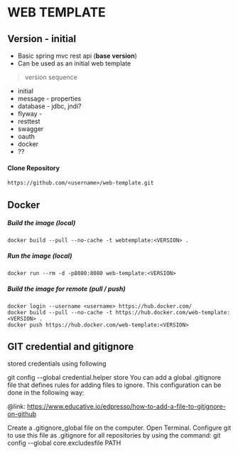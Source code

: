 # WEB TEMPLATE

## Version - initial

* Basic spring mvc rest api (**base version**)
* Can be used as an initial web template
 
> version sequence 
* initial
* message - properties
* database - jdbc, jndi?
* flyway - 
* resttest
* swagger
* oauth
* docker
* ??


#### Clone Repository
```
https://github.com/<username>/web-template.git
```


## Docker

##### Build the image (local)
```
docker build --pull --no-cache -t webtemplate:<VERSION> .
```

##### Run the image (local)
```
docker run --rm -d -p8080:8080 web-template:<VERSION>
```

##### Build the image for remote (pull / push)
```
docker login --username <username> https://hub.docker.com/
docker build --pull --no-cache -t https://hub.docker.com/web-template:<VERSION> .
docker push https://hub.docker.com/web-template:<VERSION>
```

## GIT credential and gitignore
stored credentials using following

git config --global credential.helper store
You can add a global .gitignore file that defines rules for adding files to ignore. This configuration can be done in the following way:

@link: https://www.educative.io/edpresso/how-to-add-a-file-to-gitignore-on-github

Create a .gitignore_global file on the computer.
Open Terminal.
Configure git to use this file as .gitignore for all repositories by using the command:
git config --global core.excludesfile PATH
